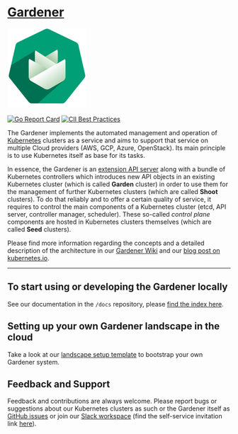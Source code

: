 # [Gardener](https://gardener.cloud)

![Gardener Logo](logo/gardener-large.png)

[![Go Report Card](https://goreportcard.com/badge/github.com/gardener/gardener)](https://goreportcard.com/report/github.com/gardener/gardener)
[![CII Best Practices](https://bestpractices.coreinfrastructure.org/projects/1822/badge)](https://bestpractices.coreinfrastructure.org/projects/1822)

The Gardener implements the automated management and operation of [Kubernetes](https://kubernetes.io/) clusters as a service and aims to support that service on multiple Cloud providers (AWS, GCP, Azure, OpenStack). Its main principle is to use Kubernetes itself as base for its tasks.

In essence, the Gardener is an [extension API server](https://kubernetes.io/docs/tasks/access-kubernetes-api/setup-extension-api-server/) along with a bundle of Kubernetes controllers which introduces new API objects in an existing Kubernetes cluster (which is called **Garden** cluster) in order to use them for the management of further Kubernetes clusters (which are called **Shoot** clusters).
To do that reliably and to offer a certain quality of service, it requires to control the main components of a Kubernetes cluster (etcd, API server, controller manager, scheduler). These so-called *control plane* components are hosted in Kubernetes clusters themselves (which are called **Seed** clusters).

Please find more information regarding the concepts and a detailed description of the architecture in our [Gardener Wiki](https://github.com/gardener/documentation/wiki/Architecture) and our [blog post on kubernetes.io](https://kubernetes.io/blog/2018/05/17/gardener/).

----

## To start using or developing the Gardener locally

See our documentation in the `/docs` repository, please [find the index here](docs/README.md).

## Setting up your own Gardener landscape in the cloud

Take a look at our [landscape setup template](https://github.com/gardener/landscape-setup-template) to bootstrap your own Gardener system.

## Feedback and Support

Feedback and contributions are always welcome. Please report bugs or suggestions about our Kubernetes clusters as such or the Gardener itself as [GitHub issues](https://github.com/gardener/gardener/issues) or join our [Slack workspace](https://gardener-cloud.slack.com) (find the self-service invitation link [here](https://publicslack.com/slacks/gardener-cloud/invites/new)).
